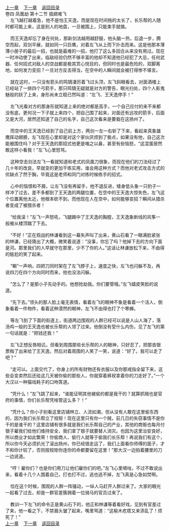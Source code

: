 
[上一章](https://github.com/xiaominghe2014/spider_book/blob/master/book/缺月梧桐/第91章.md)&nbsp;&nbsp;&nbsp;&nbsp;[下一章](https://github.com/xiaominghe2014/spider_book/blob/master/book/缺月梧桐/第93章.md)&nbsp;&nbsp;&nbsp;&nbsp;[返回目录](https://github.com/xiaominghe2014/spider_book/blob/master/book/缺月梧桐/README.md)
<br />卷四 凤凰劫 第十二节 插翅难飞<br />&nbsp;&nbsp;&nbsp;&nbsp;左飞越打越着急，他不是怕王天逸，而是现在时间拖的太长了，长乐帮的人随时都可能上来，这是别人的地盘，一旦被围上，只能束手就擒。<br /><br />&nbsp;&nbsp;&nbsp;&nbsp;而王天逸却忘了身在何处，那新剑法越用越舒服，他头脑一热，后退一步，腾空而起，双剑平展，就如同一只巨鹰，对着左飞从上而下扑击而来。这是他那本薄薄小册子的最后一招，也就是最难的一招，他打了这么多回合从来没有用过。现在一时冲动使了出来，临敌经验仍然不够丰富的他却不知道他已经犯了大忌，任何武器、任何招式对敌人的空战都是极其赏心悦目的，但同时也是最危险的，双脚离地，如何发力变招？一旦对方反击得当，在空中的人瞬间就会被打得惨不堪言。<br /><br />&nbsp;&nbsp;&nbsp;&nbsp;就在这时，一只没有箭头的鸣镝凄厉着飞过头顶，左飞斜眼看去，对面酒楼上已经站了一排四个弓箭手，那只鸣镝无疑就是对方的警告，眼光扫处，四个人影鬼魅般的跃了上来，身形尚未立稳已然叫道：“左飞、王天逸停手！”<br /><br />&nbsp;&nbsp;&nbsp;&nbsp;左飞光看对方的那身形就知道上来的绝对都是高手，一个自己应付的来不来都没有底，更何况一下子就上来四个，把自己围了起来，对面还有远攻的箭手，后面又是大河，居然还知道了自己的名字，自己这次看来是要栽在这扬州了。<br /><br />&nbsp;&nbsp;&nbsp;&nbsp;而空中的王天逸已经到了自己前上方，两剑一左一右斩了下来，看起来真象雄鹰挥动翅膀，左飞现在心里却是对这个家伙厌烦到了极点，如果没有他，自己这次能被围住吗？对于王天逸的那招式他更是嗤之以鼻，甚至有些恼怒，“这混蛋居然敢这样小看我！”左飞心里怒骂。<br /><br />&nbsp;&nbsp;&nbsp;&nbsp;这种空击剑法左飞一看就知道和老式的凤凰刀很象，而现在他们的刀法经过了几十年的改良，早就变的更加干练实用，谁会用这种方式？而他对老式攻击方式的优缺点了然于胸，毕竟这是老师和同门对练时候练手的招式。<br /><br />&nbsp;&nbsp;&nbsp;&nbsp;心中的恼恨和不屑，让左飞没有再留手，他不退反进，矮身低头象一只豹子一样冲了过去，差不多都到了王天逸的两腿位置，在空中的王天逸大惊失色，左飞这个位置离他太近，他根本砍不到，而他现在人在空中，如何能够变招？瞬间从猎杀者变成了被猎杀者！<br /><br />&nbsp;&nbsp;&nbsp;&nbsp;“给我滚！”左飞一声怒吼，飞腿踢中了王天逸的胸膛，王天逸象断线的风筝一般被从楼顶踹了下去。<br /><br />&nbsp;&nbsp;&nbsp;&nbsp;“不好！”正在观战的林谦看到这一幕失声叫了出来，黄山石看了一眼满脸紧张的林谦，已经猜出了大概，微笑着说道：“没事，你忘了吗？他掉下去的方向下面是河。那里我们的人早就守在那里，少不了你的人。”这话让林谦放松下来，不由得的尴尬的笑了起来。<br /><br />&nbsp;&nbsp;&nbsp;&nbsp;“唰”一声响，四把刀同时架在了左飞脖子上，速度之快，左飞也闪躲不及，再说四刀在四个方向同时而来，他也没法闪躲。<br /><br />&nbsp;&nbsp;&nbsp;&nbsp;“怎么了？是那小子先动手的。他想抢劫我。你们要管哦。”左飞嬉皮笑脸的说道。<br /><br />&nbsp;&nbsp;&nbsp;&nbsp;“先下去。”领头的那人脸上毫无表情，看着左飞的眼神不象是看着一个活人，倒象看着一件物件，看着这种漠然的眼神，左飞不由得也打了个寒蝉。<br /><br />&nbsp;&nbsp;&nbsp;&nbsp;等左飞到了下面的街道上，街道两边围观的人群已经可以说是人山人海了，落汤鸡一般的王天逸也被长乐帮的人领了过来。他倒没有受什么内伤，见了左飞的第一句话就是：“把钱还我！”<br /><br />&nbsp;&nbsp;&nbsp;&nbsp;左飞正想反唇相讥，但看到周围那些长乐帮的人的眼神，只好忍了，把那沓银票掏了出来给了王天逸，然后对着周围的人笑了一笑，说道：“好了。我可以走了吧？”<br /><br />&nbsp;&nbsp;&nbsp;&nbsp;“走可以。上面交代了，你身上的所有财物还有衣服以及你那戒指全留下来，这些会变卖然后还给这几天被你偷的那些人，你就穿着裤衩拿着你的刀走好了。”一个大汉以一种猫戏耗子的口吻答道。<br /><br />&nbsp;&nbsp;&nbsp;&nbsp;“凭什么！”左飞跳了起来，“谁能证明其他被偷的都是我干的？就算抓贼也是官府的事情，你们长乐帮凭啥管这么多？！”<br /><br />&nbsp;&nbsp;&nbsp;&nbsp;“凭什么？你小子别看这里店铺林立、人流如潮，但从没有人敢在这里偷东西的，因为我们长乐帮立了规矩！现在这里只有你一个贼，前几日的失窃事情不是你干的是谁干的？这里店铺有很多就是我们长乐帮自己的产业，其他的商贩也每月付银子雇我们给他们维持安全，我们拿了银子就要替人消灾。也因为这里治安良好，所以商业才如此繁荣！你偷商人、偷行人就等于偷我们长乐帮！再说我们有这个，所以你今天必须扒光了滚出扬州，你已经很走运了，我们上面看你师傅的面子，才不和你计较了，否则按规矩你连你的命都要留在这里！”那大汉一边拍着腰里的刀一边说道。<br /><br />&nbsp;&nbsp;&nbsp;&nbsp;“哼！雇你们？也是你们用刀让他们雇你们的吧。”左飞心里嘀咕，不过不敢说出来，看着十几个人围着自己，打也打不过，逃也逃不掉，左飞真是心急如焚啊。<br /><br />&nbsp;&nbsp;&nbsp;&nbsp;恰在这个时候，围观的人群一阵骚动，一纵人马赶开人群过来了。大家的眼光一起看了过去，却是一群官差簇拥着一位骑马的官员过来了。<br /><br />&nbsp;&nbsp;&nbsp;&nbsp;教训一下左飞的命令正是黄山石下的，他正和林谦等着看好戏，见到有官差过了来，他一看之下，不禁眉头皱了起来，嘴里骂道：“这榆木疙瘩又来添乱了！烦死了！” <br />
[上一章](https://github.com/xiaominghe2014/spider_book/blob/master/book/缺月梧桐/第91章.md)&nbsp;&nbsp;&nbsp;&nbsp;[下一章](https://github.com/xiaominghe2014/spider_book/blob/master/book/缺月梧桐/第93章.md)&nbsp;&nbsp;&nbsp;&nbsp;[返回目录](https://github.com/xiaominghe2014/spider_book/blob/master/book/缺月梧桐/README.md)
